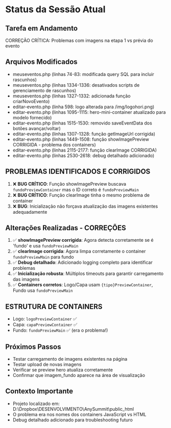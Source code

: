 # Status da Sessão Atual

## Tarefa em Andamento
CORREÇÃO CRÍTICA: Problemas com imagens na etapa 1 vs prévia do evento

## Arquivos Modificados
- meuseventos.php (linhas 74-83: modificada query SQL para incluir rascunhos)
- meuseventos.php (linhas 1334-1336: desativados scripts de gerenciamento de rascunhos)
- meuseventos.php (linhas 1327-1332: adicionada função criarNovoEvento)
- editar-evento.php (linha 598: logo alterada para /img/logohori.png)
- editar-evento.php (linhas 1095-1115: hero-mini-container atualizado para modelo fornecido)
- editar-evento.php (linhas 1515-1530: removido saveEventData dos botões avançar/voltar)
- editar-evento.php (linhas 1307-1328: função getImageUrl corrigida)
- editar-evento.php (linhas 1449-1508: função showImagePreview CORRIGIDA - problema dos containers)
- editar-evento.php (linhas 2115-2177: função clearImage CORRIGIDA)
- editar-evento.php (linhas 2530-2618: debug detalhado adicionado)

## PROBLEMAS IDENTIFICADOS E CORRIGIDOS
1. ❌ **BUG CRÍTICO**: Função showImagePreview buscava `fundoPreviewContainer` mas o ID correto é `fundoPreviewMain`
2. ❌ **BUG CRÍTICO**: Função clearImage tinha o mesmo problema de container
3. ❌ **BUG**: Inicialização não forçava atualização das imagens existentes adequadamente

## Alterações Realizadas - CORREÇÕES
1. ✅ **showImagePreview corrigida**: Agora detecta corretamente se é 'fundo' e usa `fundoPreviewMain`
2. ✅ **clearImage corrigida**: Agora limpa corretamente o container `fundoPreviewMain` para fundo
3. ✅ **Debug detalhado**: Adicionado logging completo para identificar problemas
4. ✅ **Inicialização robusta**: Múltiplos timeouts para garantir carregamento das imagens
5. ✅ **Containers corretos**: Logo/Capa usam `{tipo}PreviewContainer`, Fundo usa `fundoPreviewMain`

## ESTRUTURA DE CONTAINERS
- Logo: `logoPreviewContainer` ✅
- Capa: `capaPreviewContainer` ✅  
- Fundo: `fundoPreviewMain` ✅ (era o problema!)

## Próximos Passos
- Testar carregamento de imagens existentes na página
- Testar upload de novas imagens
- Verificar se preview hero atualiza corretamente
- Confirmar que imagem_fundo aparece na área de visualização

## Contexto Importante
- Projeto localizado em: D:\Dropbox\DESENVOLVIMENTO\AnySummit\public_html
- O problema era nos nomes dos containers JavaScript vs HTML
- Debug detalhado adicionado para troubleshooting futuro
